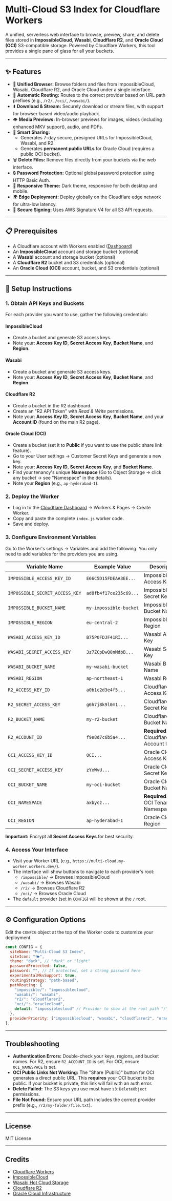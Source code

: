 # Multi-Cloud S3 Index for Cloudflare Workers

A unified, serverless web interface to browse, preview, share, and delete files stored in **ImpossibleCloud**, **Wasabi**, **Cloudflare R2**, and **Oracle Cloud (OCI)** S3-compatible storage. Powered by Cloudflare Workers, this tool provides a single pane of glass for all your buckets.

-----

## ✨ Features

  - 📁 **Unified Browser:** Browse folders and files from ImpossibleCloud, Wasabi, Cloudflare R2, and Oracle Cloud under a single interface.
  - 🚀 **Automatic Routing:** Routes to the correct provider based on URL path prefixes (e.g., `/r2/`, `/oci/`, `/wasabi/`).
  - ⬇️ **Download & Stream:** Securely download or stream files, with support for browser-based video/audio playback.
  - 👁️ **Media Previews:** In-browser previews for images, videos (including enhanced MKV support), audio, and PDFs.
  - 🔗 **Smart Sharing:**
      - Generates 7-day secure, presigned URLs for ImpossibleCloud, Wasabi, and R2.
      - Generates **permanent public URLs** for Oracle Cloud (requires a public OCI bucket).
  - 🗑️ **Delete Files:** Remove files directly from your buckets via the web interface.
  - 🔒 **Password Protection:** Optional global password protection using HTTP Basic Auth.
  - 🎨 **Responsive Theme:** Dark theme, responsive for both desktop and mobile.
  - 🌍 **Edge Deployment:** Deploy globally on the Cloudflare edge network for ultra-low latency.
  - 🔐 **Secure Signing:** Uses AWS Signature V4 for all S3 API requests.

-----

## 📋 Prerequisites

  - A Cloudflare account with Workers enabled ([Dashboard](https://dash.cloudflare.com))
  - An **ImpossibleCloud** account and storage bucket (optional)
  - A **Wasabi** account and storage bucket (optional)
  - A **Cloudflare R2** bucket and S3 credentials (optional)
  - An **Oracle Cloud (OCI)** account, bucket, and S3 credentials (optional)

-----

## 🚀 Setup Instructions

### 1\. Obtain API Keys and Buckets

For each provider you want to use, gather the following credentials:

#### ImpossibleCloud

  - Create a bucket and generate S3 access keys.
  - Note your: **Access Key ID**, **Secret Access Key**, **Bucket Name**, and **Region**.

#### Wasabi

  - Create a bucket and generate S3 access keys.
  - Note your: **Access Key ID**, **Secret Access Key**, **Bucket Name**, and **Region**.

#### Cloudflare R2

  - Create a bucket in the R2 dashboard.
  - Create an "R2 API Token" with *Read & Write* permissions.
  - Note your: **Access Key ID**, **Secret Access Key**, **Bucket Name**, and your **Account ID** (found on the main R2 page).

#### Oracle Cloud (OCI)

  - Create a bucket (set it to **Public** if you want to use the public share link feature).
  - Go to your User settings → Customer Secret Keys and generate a new key.
  - Note your: **Access Key ID**, **Secret Access Key**, and **Bucket Name**.
  - Find your tenancy's unique **Namespace** (Go to Object Storage → click any bucket → see "Namespace" in the details).
  - Note your **Region** (e.g., `ap-hyderabad-1`).

### 2\. Deploy the Worker

  - Log in to the [Cloudflare Dashboard](https://dash.cloudflare.com) → Workers & Pages → Create Worker.
  - Copy and paste the complete `index.js` worker code.
  - Save and deploy.

### 3\. Configure Environment Variables

Go to the Worker's settings → Variables and add the following. You only need to add variables for the providers you are using.

| Variable Name | Example Value | Description |
| --- | --- | --- |
| `IMPOSSIBLE_ACCESS_KEY_ID` | `E66C5D15FDEAA3EE...` | ImpossibleCloud Access Key |
| `IMPOSSIBLE_SECRET_ACCESS_KEY` | `ad8fb4f17ce235c69...` | ImpossibleCloud Secret Key |
| `IMPOSSIBLE_BUCKET_NAME` | `my-impossible-bucket` | ImpossibleCloud Bucket Name |
| `IMPOSSIBLE_REGION` | `eu-central-2` | ImpossibleCloud Region |
| `WASABI_ACCESS_KEY_ID` | `B75P0FDJF41RI...` | Wasabi Access Key |
| `WASABI_SECRET_ACCESS_KEY` | `3z7ZCpDwQ0nMdbB...` | Wasabi Secret Key |
| `WASABI_BUCKET_NAME` | `my-wasabi-bucket` | Wasabi Bucket Name |
| `WASABI_REGION` | `ap-northeast-1` | Wasabi Region |
| `R2_ACCESS_KEY_ID` | `a0b1c2d3e4f5...` | Cloudflare R2 Access Key |
| `R2_SECRET_ACCESS_KEY` | `g6h7j8k9l0m1...` | Cloudflare R2 Secret Key |
| `R2_BUCKET_NAME` | `my-r2-bucket` | Cloudflare R2 Bucket Name |
| `R2_ACCOUNT_ID` | `f9e8d7c6b5a4...` | **Required.** Your Cloudflare Account ID |
| `OCI_ACCESS_KEY_ID` | `OCI...` | Oracle Cloud Access Key |
| `OCI_SECRET_ACCESS_KEY` | `zYxWvU...` | Oracle Cloud Secret Key |
| `OCI_BUCKET_NAME` | `my-oci-bucket` | Oracle Cloud Bucket Name |
| `OCI_NAMESPACE` | `axbycz...` | **Required.** Your OCI Tenancy Namespace |
| `OCI_REGION` | `ap-hyderabad-1` | Oracle Cloud Region |

**Important:** Encrypt all **Secret Access Keys** for best security.

### 4\. Access Your Interface

  - Visit your Worker URL (e.g., `https://multi-cloud.my-worker.workers.dev/`).
  - The interface will show buttons to navigate to each provider's root:
      - `/impossible/` → Browses ImpossibleCloud
      - `/wasabi/` → Browses Wasabi
      - `/r2/` → Browses Cloudflare R2
      - `/oci/` → Browses Oracle Cloud
  - The `default` provider (set in `CONFIG`) will be shown at the `/` root.

-----

## ⚙️ Configuration Options

Edit the `CONFIG` object at the top of the Worker code to customize your deployment.

```js
const CONFIG = {
  siteName: "Multi-Cloud S3 Index",
  siteIcon: "🌤️",
  theme: "dark", // "dark" or "light"
  passwordProtected: false,
  password: "", // If protected, set a strong password here
  experimentalMkvSupport: true,
  routingStrategy: "path-based",
  pathRouting: {
    "impossible/": "impossiblecloud",
    "wasabi/": "wasabi",
    "r2/": "cloudflarer2",
    "oci/": "oraclecloud",
    default: "impossiblecloud" // Provider to show at the root path "/"
  },
  providerPriority: ["impossiblecloud", "wasabi", "cloudflarer2", "oraclecloud"]
};
```

-----

## Troubleshooting

  - **Authentication Errors:** Double-check your keys, regions, and bucket names. For R2, ensure `R2_ACCOUNT_ID` is set. For OCI, ensure `OCI_NAMESPACE` is set.
  - **OCI Public Links Not Working:** The "Share (Public)" button for OCI generates a direct public URL. This **requires** your OCI bucket to be public. If your bucket is private, this link will fail with an auth error.
  - **Delete Failed:** The S3 keys you use must have `s3:DeleteObject` permissions.
  - **File Not Found:** Ensure your URL path includes the correct provider prefix (e.g., `/r2/my-folder/file.txt`).

-----

## License

MIT License

-----

## Credits

  - [Cloudflare Workers](https://developers.cloudflare.com/workers)
  - [ImpossibleCloud](https://impossiblecloud.com)
  - [Wasabi Hot Cloud Storage](https://wasabi.com)
  - [Cloudflare R2](https://www.cloudflare.com/products/r2/)
  - [Oracle Cloud Infrastructure](https://www.oracle.com/cloud/)
